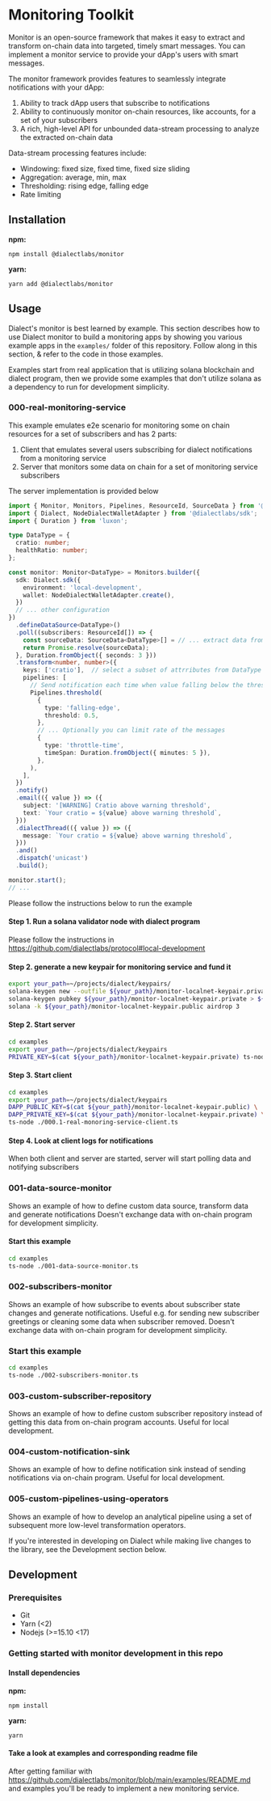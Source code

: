 # Monitoring Toolkit

Monitor is an open-source framework that makes it easy to extract and transform on-chain data into targeted, timely smart messages. You can implement a monitor service to provide your dApp's users with smart messages.

The monitor framework provides features to seamlessly integrate notifications with your dApp:
1. Ability to track dApp users that subscribe to notifications
2. Ability to continuously monitor on-chain resources, like accounts, for a set of your subscribers
3. A rich, high-level API for unbounded data-stream processing to analyze the extracted on-chain data

Data-stream processing features include:
  - Windowing: fixed size, fixed time, fixed size sliding
  - Aggregation: average, min, max
  - Thresholding: rising edge, falling edge
  - Rate limiting

## Installation

**npm:**

```shell
npm install @dialectlabs/monitor
```

**yarn:**

```shell
yarn add @dialectlabs/monitor
```

## Usage

Dialect's monitor is best learned by example. This section describes how to use Dialect monitor to build a monitoring apps by showing you various example apps in the `examples/` folder of this repository. Follow along in this section, & refer to the code in those examples.

Examples start from real application that is utilizing solana blockchain and dialect program, then we provide some examples
that don't utilize solana as a dependency to run for development simplicity.

### 000-real-monitoring-service

This example emulates e2e scenario for monitoring some on chain resources for a set of subscribers and has 2 parts:

1) Client that emulates several users subscribing for dialect notifications from a monitoring service
2) Server that monitors some data on chain for a set of monitoring service subscribers

The server implementation is provided below

```typescript
import { Monitor, Monitors, Pipelines, ResourceId, SourceData } from '@dialectlabs/monitor';
import { Dialect, NodeDialectWalletAdapter } from '@dialectlabs/sdk';
import { Duration } from 'luxon';

type DataType = {
  cratio: number;
  healthRatio: number;
};

const monitor: Monitor<DataType> = Monitors.builder({
  sdk: Dialect.sdk({
    environment: 'local-development',
    wallet: NodeDialectWalletAdapter.create(),
  })
  // ... other configuration
})
  .defineDataSource<DataType>()
  .poll((subscribers: ResourceId[]) => {
    const sourceData: SourceData<DataType>[] = // ... extract data from chain for set of subscribers
    return Promise.resolve(sourceData);
  }, Duration.fromObject({ seconds: 3 }))
  .transform<number, number>({
    keys: ['cratio'],  // select a subset of attrributes from DataType
    pipelines: [
      // Send notification each time when value falling below the threshold 
      Pipelines.threshold(
        {
          type: 'falling-edge',
          threshold: 0.5,
        },
        // ... Optionally you can limit rate of the messages
        {
          type: 'throttle-time',
          timeSpan: Duration.fromObject({ minutes: 5 }),
        },
      ),
    ],
  })
  .notify()
  .email(({ value }) => ({
    subject: '[WARNING] Cratio above warning threshold',
    text: `Your cratio = ${value} above warning threshold`,
  }))
  .dialectThread(({ value }) => ({
    message: `Your cratio = ${value} above warning threshold`,
  }))
  .and()
  .dispatch('unicast')
  .build();

monitor.start();
// ...
```

Please follow the instructions below to run the example

#### Step 1. Run a solana validator node with dialect program

Please follow the instructions in https://github.com/dialectlabs/protocol#local-development

#### Step 2. generate a new keypair for monitoring service and fund it

```bash
export your_path=~/projects/dialect/keypairs/
solana-keygen new --outfile ${your_path}/monitor-localnet-keypair.private
solana-keygen pubkey ${your_path}/monitor-localnet-keypair.private > ${your_path}/monitor-localnet-keypair.public
solana -k ${your_path}/monitor-localnet-keypair.public airdrop 3
```

#### Step 2. Start server

```bash
cd examples
export your_path=~/projects/dialect/keypairs
PRIVATE_KEY=$(cat ${your_path}/monitor-localnet-keypair.private) ts-node ./000.2-real-monoring-service-server.ts
```

#### Step 3. Start client

```bash
cd examples
export your_path=~/projects/dialect/keypairs
DAPP_PUBLIC_KEY=$(cat ${your_path}/monitor-localnet-keypair.public) \
DAPP_PRIVATE_KEY=$(cat ${your_path}/monitor-localnet-keypair.private) \
ts-node ./000.1-real-monoring-service-client.ts
```

#### Step 4. Look at client logs for notifications

When both client and server are started, server will start polling data and notifying subscribers

### 001-data-source-monitor

Shows an example of how to define custom data source, transform data and generate notifications Doesn't exchange data
with on-chain program for development simplicity.

#### Start this example

```bash
cd examples
ts-node ./001-data-source-monitor.ts
```

### 002-subscribers-monitor

Shows an example of how subscribe to events about subscriber state changes and generate notifications. Useful e.g. for
sending new subscriber greetings or cleaning some data when subscriber removed. Doesn't exchange data with on-chain
program for development simplicity.

### Start this example

```bash
cd examples
ts-node ./002-subscribers-monitor.ts
```

### 003-custom-subscriber-repository

Shows an example of how to define custom subscriber repository instead of getting this data from on-chain program
accounts. Useful for local development.

### 004-custom-notification-sink

Shows an example of how to define notification sink instead of sending notifications via on-chain program. Useful for
local development.

### 005-custom-pipelines-using-operators

Shows an example of how to develop an analytical pipeline using a set of subsequent more low-level transformation
operators.

If you're interested in developing on Dialect while making live changes to the library, see the Development section below.

## Development

### Prerequisites

- Git
- Yarn (<2)
- Nodejs (>=15.10 <17)

### Getting started with monitor development in this repo

#### Install dependencies

**npm:**

```shell
npm install
```

**yarn:**

```shell
yarn
```

#### Take a look at examples and corresponding readme file

After getting familiar with https://github.com/dialectlabs/monitor/blob/main/examples/README.md and examples you'll be ready to implement a new monitoring service.
